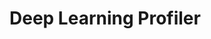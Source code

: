 # Deep Learning Profiler

# 
<!--stackedit_data:
eyJoaXN0b3J5IjpbLTk0NjI2NTY5LC0xNDI4NDI3MjAyLDEwOT
czNzI1OTgsMjU2NDkyMjk0LDE4NDkxODQ1MjRdfQ==
-->